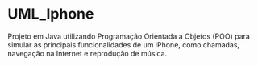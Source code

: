 # UML_Iphone
Projeto em Java utilizando Programação Orientada a Objetos (POO) para simular as principais funcionalidades de um iPhone, como chamadas, navegação na Internet e reprodução de música.

